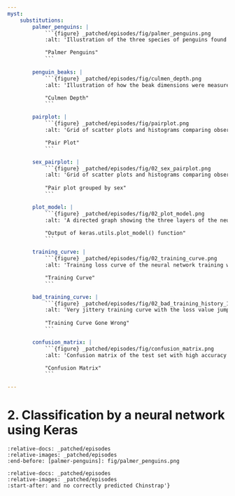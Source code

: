 ```yaml
---
myst:
    substitutions:
        palmer_penguins: |
            ```{figure} _patched/episodes/fig/palmer_penguins.png
            :alt: 'Illustration of the three species of penguins found in the Palmer Archipelago, Antarctica: Chinstrap, Gentoo and Adele'

            "Palmer Penguins"
            ```
        
        penguin_beaks: |
            ```{figure} _patched/episodes/fig/culmen_depth.png
            :alt: 'Illustration of how the beak dimensions were measured. In the raw data, bill dimensions are recorded as "culmen length" and "culmen depth". The culmen is the dorsal ridge atop the bill.'

            "Culmen Depth"
            ```

        pairplot: |
            ```{figure} _patched/episodes/fig/pairplot.png
            :alt: 'Grid of scatter plots and histograms comparing observed values of the four physicial attributes (features) measured in the penguins sampled. Scatter plots illustrate the distribution of values observed for each pair of features. On the diagonal, where one feature would be compared with itself, histograms are displayed that show the distribution of values observed for that feature, coloured according to the species of the individual sampled. The pair plot shows distinct but overlapping clusters of data points representing the different species, with no pair of features providing a clean separation of clusters on its own.'

            "Pair Plot"
            ```

        sex_pairplot: |
            ```{figure} _patched/episodes/fig/02_sex_pairplot.png
            :alt: 'Grid of scatter plots and histograms comparing observed values of the four physicial attributes (features) measured in the penguins sampled, with data points coloured according to the sex of the individual sampled. The pair plot shows similarly-shaped distribution of values observed for each feature in male and female penguins, with the distribution of measurements for females skewed towards smaller values.'
            
            "Pair plot grouped by sex"
            ```

        plot_model: |
            ```{figure} _patched/episodes/fig/02_plot_model.png
            :alt: 'A directed graph showing the three layers of the neural network connected by arrows. First layer is of type InputLayer. Second layer is of type Dense with a relu activation. The third layer is also of type Dense, with a softmax activation. The input and output shapes of every layer are also mentioned. Only the second and third layers contain trainable parameters.'

            "Output of keras.utils.plot_model() function"
            ```

        training_curve: |
            ```{figure} _patched/episodes/fig/02_training_curve.png
            :alt: 'Training loss curve of the neural network training which depicts exponential decrease in loss before a plateau from ~10 epochs'

            "Training Curve"
            ```

        bad_training_curve: |
            ```{figure} _patched/episodes/fig/02_bad_training_history_1.png
            :alt: 'Very jittery training curve with the loss value jumping back and forth between 2 and 4. The range of the y-axis is from 2 to 4, whereas in the previous training curve it was from 0 to 2. The loss seems to decrease a litle bit, but not as much as compared to the previous plot where it dropped to almost 0. The minimum loss in the end is somewhere around 2.'
            
            "Training Curve Gone Wrong"
            ```

        confusion_matrix: |
            ```{figure} _patched/episodes/fig/confusion_matrix.png
            :alt: 'Confusion matrix of the test set with high accuracy for Adelie and Gentoo classification and no correctly predicted Chinstrap'

            "Confusion Matrix"
            ```

---
```


# 2. Classification by a neural network using Keras

```{include} _patched/episodes/2-keras.Rmd
:relative-docs: _patched/episodes
:relative-images: _patched/episodes
:end-before: [palmer-penguins]: fig/palmer_penguins.png
```

```{include} _patched/episodes/2-keras.Rmd
:relative-docs: _patched/episodes
:relative-images: _patched/episodes
:start-after: and no correctly predicted Chinstrap'}
```
